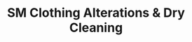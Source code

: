---
title: "SM Clothing Alterations & Dry Cleaning"
url: /dublin/sm-clothing-alterations-und-dry-cleaning-terenure-place/
shop: Schneiderei
---